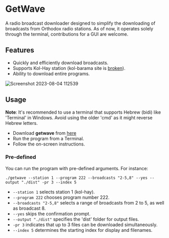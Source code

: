# GetWave

A radio broadcast downloader designed to simplify the downloading of broadcasts from Orthodox radio stations.
As of now, it operates solely through the terminal, contributions for a GUI are welcome.

## Features

- Quickly and efficiently download broadcasts.
- Supports Kol-Hay station (kol-barama site is [broken](http://archive.kol-barama.co.il/)).
- Ability to download entire programs.

![Screenshot 2023-08-04 112539](https://github.com/danielmayost/getwave/assets/41772276/65cdd2a5-c6ae-4bb0-a409-7f14549719cc)

## Usage
**Note**: It's recommended to use a terminal that supports Hebrew (bidi) like 'Terminal' in Windows. Avoid using the older 'cmd' as it might reverse Hebrew letters.

- Download **getwave** from [here](https://github.com/danielmayost/getwave/releases)
- Run the program from a Terminal.
- Follow the on-screen instructions.

### Pre-defined
You can run the program with pre-defined arguments. For instance:
```
./getwave --station 1 --program 222 --broadcasts "2-5,8" --yes --output "./dist" -pr 3 --index 5 
```
- `--station 1` selects station 1 (kol-hay).
- `--program 222` chooses program number 222.
- `--broadcasts "2-5,8"` selects a range of broadcasts from 2 to 5, as well as broadcast 8.
- `--yes` skips the confirmation prompt.
- `--output "./dist"` specifies the 'dist' folder for output files.
- `-pr 3` indicates that up to 3 files can be downloaded simultaneously.
- `--index 5` determines the starting index for display and filenames.

  
